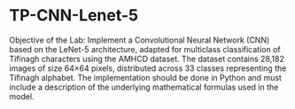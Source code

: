 # TP-CNN-Lenet-5
Objective of the Lab: Implement a Convolutional Neural Network (CNN) based on the LeNet-5 architecture, adapted for multiclass classification of Tifinagh characters using the AMHCD dataset.
The dataset contains 28,182 images of size 64×64 pixels, distributed across 33 classes representing the Tifinagh alphabet.
The implementation should be done in Python and must include a description of the underlying mathematical formulas used in the model.
